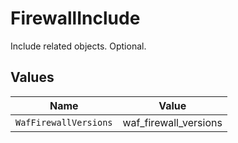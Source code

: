 # FirewallInclude

Include related objects. Optional.


## Values

| Name                  | Value                 |
| --------------------- | --------------------- |
| `WafFirewallVersions` | waf_firewall_versions |